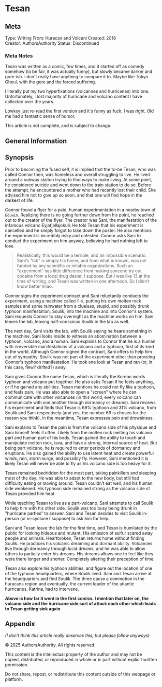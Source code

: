 # Tesan 

## Meta 

Type: Writing
From: Huracan and Volcani 
Created: 2018  
Creator: AuthorsAuthority 
Status: Discontinued 

### Meta Notes 

Tesan was written as a comic, few times, and it started off as comedy somehow (to be fair, it was actually funny), but slowly became darker and gore-ish. I don't really have anything to compare it to. Maybe like Tokyo Ghoul, with the gore and the forced suffering. 

I literally put my two hyperfixations (volcanoes and hurricanes) into one. Unfortunately, I lost majority of hurricane and volcano content I have collected over the years. 

Lowkey just re-read the first version and it's funny as fuck. I was right. Old me had a fantastic sense of humor. 

This article is not complete, and is subject to change. 

## General Information 

## Synopsis 

Prior to becoming the fused self, it is implied that the to-be Tesan, who was called Connor then, was homeless and overall struggling to live. He lived around a subway station trying to find ways to make living. At some point, he considered suicide and went down to the train station to do so. Before the attempt, he encountered a mother who had recently lost their child. She advised him not to give up so soon, and that one will find hope in the darkest of life.  

Connor found a flyer for a paid, human experimentation in a nearby town of `Eduwin`. Realizing there is no going further down from his point, he reached out to the creator of the flyer. The creator was Sani, the manifestation of the infamous volcano Eyjafjallajokull. He told Tesan that his experiment is cancelled and he simply forgot to take down the poster. He also mentions the experiment is incredibly risky and untested. Connor asks Sani to conduct the experiment on him anyway, believing he had nothing left to lose. 

> Realistically, this would be a terrible, and an impossible scenario. Sani's "lab" is simply his home, and from what is known, was not funded by any scientific or reliable organizations. Such an "experiment" has little difference from making soneone try out cocaine from a local drug dealer, I suppose. But I was like 13 at the time of writing, and Tesan was written in one afternoon. So I didn't know better lmao. 

Connor signs the experiment contract and Sani reluctantly conducts the experiment, using a machine called `T-9`, putting his own molten rock samples and some rainwater from a clueless, stupid, and possibly drunk typhoon manifestation, Soulik, into the machine and into Connor's system. Sani requests Connor to stay overnight as the machine works on him. Sani leaves the lab, leaving half-conscious Soulik in the lab as well. 

The next day, Sani visits the lab, with Soulik saying he hears something in the machine. Sani looks inside to witness an abomination between a typhoon, volcano, and a human. Sani explains to Connor that he is a human with irreversible manifestations of a volcano and a typhoon, first of its kind in the world. Although Connor signed the contract, Sani offers to help him out of sympathy. Soulik was not part of the experiment other than providng Connor's typhoon manifestation. He took one look at Tesan and ran (or, in this case, flew? drifted?) away. 

Sani gives Connor the name Tesan, which is literally the Korean words typhoon and volcano put together. He also asks Tesan if he feels anything, or if he gained any abilities. Tesan mentions he could not fly like a typhoon, and feels pain. He was also able to open a "screen" where he can communicate with other volcanoes (in this world, every volcano can communicate with one another through dormancy or dreams). Sani reviews his experiment and finds that Tesan is 69% typhoon and 31% volcano, from Soulik and Sani respectively (and yes, the number 69 is chosen for the reason you think). In the meantime, Tesan expresses pain and drowsiness. 

Sani explains to Tesan the pain is from the volcano side of his physique and Sani himself feels it often. Likely from the molten rock melting his volcano part and human part of his body. Tesan gained the ability to touch and manipulate molten rock, lava, and have a strong, internal source of heat. But being part volcano, he is required to enter periods of dormancy and eruptions. He also gained the ability to use latent heat and create powerful winds, rain, storm surge, and possibly fly. However, Sani mentioned it is likely Tesan will never be able to fly as his volcano side is too heavy for it. 

Tesan remained bedridden for the most part, taking painkillers and sleeping most of the day. He was able to adapt to the new body, but still had difficulty eating or moving around. Tesan couldn't eat well, and his human side weakened. His typhoon side remained strong as the volcano side of Tesan provided him heat. 

While teaching Tesan to live as a part-volcano, Sani attempts to call Soulik to help him with his other side. Soulik was too busy being drunk in "hurricane parties" to answer. Sani and Tesan decides to visit Soulik in-person (or in-cyclone I suppose) to ask him for help. 

Sani and Tesan leave the lab for the first time, and Tesan is humilated by the public for looking hideous and mutant. His emission of sulfur scared away people and animals. Heartbroken, Tesan returns home without finding Soulik. He practices his volcanic dreaming and dormant ability. Volcanoes live through dormancy through lucid dreams, and he was able to allow others to partially enter his dreams. His dreams allows one to feel like they were there longer and shorter. Completely altering their preception of time. 

Tesan also explore his typhoon abilities, and figure out the location of one of the typhoon headquarters, where Soulik lived. Sani and Tesan arrive at the headquarters and find Soulik. The three cause a commotion in the huracans region and eventually, the current leader of the atlantic hurricanes, Katrina, had to intervene. 

**Above is how far it went in the first comics. I mention that later on, the volcano side and the hurricane side sort of attack each other which leads to Tesan getting sick again** 

## Appendix 

*(I don't think this article really deserves this, but please follow anyways)*

© 2025 AuthorsAuthority. All rights reserved. 

This content is the intellectual property of the author and may not be copied, distributed, or reproduced in whole or in part without explicit written permission.

Do not share, repost, or redistribute this content outside of this webpage or platform.
